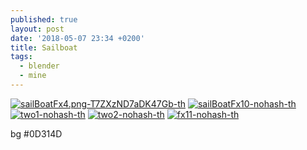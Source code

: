 ```yaml
---
published: true
layout: post
date: '2018-05-07 23:34 +0200'
title: Sailboat
tags:
  - blender
  - mine
---
```

[![sailBoatFx4.png-T7ZXzND7aDK47Gb-th](https://i.imgur.com/IkdCgsg.png)](https://i.imgur.com/o0MEl98.png)
[![sailBoatFx10-nohash-th](https://i.imgur.com/bzzwRWQ.png)](https://i.imgur.com/SGv2bKk.png)
[![two1-nohash-th](https://i.imgur.com/yIoKgMh.png)](https://i.imgur.com/OUijww3.png)
[![two2-nohash-th](https://i.imgur.com/VnNVAXu.png)](https://i.imgur.com/nCiL84w.png)
[![fx11-nohash-th](https://i.imgur.com/r1draRO.png)](https://i.imgur.com/sg7v7Uv.png)

bg #0D314D
